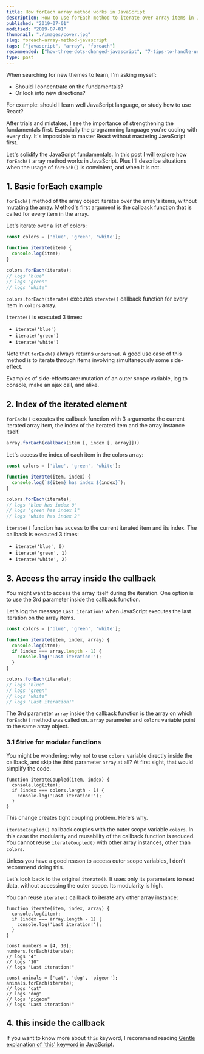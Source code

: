 ```yaml
---
title: How forEach array method works in JavaScript
description: How to use forEach method to iterate over array items in JavaScript.
published: "2019-07-01"
modified: "2019-07-01"
thumbnail: "./images/cover.jpg"
slug: foreach-array-method-javascript
tags: ["javascript", "array", "foreach"]
recommended: ["how-three-dots-changed-javascript", "7-tips-to-handle-undefined-in-javascript"]
type: post
---
```


When searching for new themes to learn, I'm asking myself:  

* Should I concentrate on the fundamentals? 
* Or look into new directions?  

For example: should I learn well JavaScript language, or study how to use React?  

After trials and mistakes, I see the importance of strengthening the fundamentals first. Especially the programming language you're coding with every day. It's impossible to master React without mastering JavaScript first.  

Let's solidify the JavaScript fundamentals. In this post I will explore how `forEach()` array method works in JavaScript. Plus I'll describe situations when the usage of `forEach()` is convinient, and when it is not.  

## 1. Basic forEach example

`forEach()` method of the array object iterates over the array's items, without mutating the array. Method's first argument is the callback function that is called for every item in the array.  

Let's iterate over a list of colors:  
```javascript
const colors = ['blue', 'green', 'white'];

function iterate(item) {
  console.log(item);
}

colors.forEach(iterate);
// logs "blue"
// logs "green"
// logs "white"
```

`colors.forEach(iterate)` executes `iterate()` callback function for every item in `colors` array.  

`iterate()` is executed 3 times: 

* `iterate('blue')`
* `iterate('green')`
* `iterate('white')`

Note that `forEach()` always returns `undefined`. A good use case of this method is to iterate through items involving simultaneously some side-effect.  

Examples of side-effects are: mutation of an outer scope variable, log to console, make an ajax call, and alike.  

## 2. Index of the iterated element

`forEach()` executes the callback function with 3 arguments: the current iterated array item, the index of the iterated item and the array instance itself. 

```javascript
array.forEach(callback(item [, index [, array]]))
```

Let's access the index of each item in the colors array:

```javascript
const colors = ['blue', 'green', 'white'];

function iterate(item, index) {
  console.log(`${item} has index ${index}`);
}

colors.forEach(iterate);
// logs "blue has index 0"
// logs "green has index 1"
// logs "white has index 2"
```

`iterate()` function has access to the current iterated item and its index. The callback is executed 3 times:

* `iterate('blue', 0)`
* `iterate('green', 1)`
* `iterate('white', 2)`

## 3. Access the array inside the callback

You might want to access the array itself during the iteration. One option is to use the 3rd parameter inside the callback function.  

Let's log the message `Last iteration!` when JavaScript executes the last iteration on the array items.

```javascript
const colors = ['blue', 'green', 'white'];

function iterate(item, index, array) {
  console.log(item);
  if (index === array.length - 1) {
    console.log('Last iteration!');
  }
}

colors.forEach(iterate);
// logs "blue"
// logs "green"
// logs "white"
// logs "Last iteration!"
```

The 3rd parameter `array` inside the callback function is the array on which `forEach()` method was called on. `array` parameter and `colors` variable point to the same array object.  

### 3.1 Strive for modular functions

You might be wondering: why not to use `colors` variable directly inside the callback, and skip the third parameter `array` at all? At first sight, that would simplify the code.  

```javascript{3}
function iterateCoupled(item, index) {
  console.log(item);
  if (index === colors.length - 1) {
    console.log('Last iteration!');
  }
}
```

This change creates tight coupling problem. Here's why. 

`iterateCoupled()` callback couples with the outer scope variable `colors`. In this case the modularity and reusability of the callback function is reduced. You cannot reuse `iterateCoupled()` with other array instances, other than `colors`. 

Unless you have a good reason to access outer scope variables, I don't recommend doing this.  

Let's look back to the original `iterate()`. It uses only its parameters to read data, without accessing the outer scope. Its modularity is high. 

You can reuse `iterate()` callback to iterate any other array instance:

```javascript{9,15}
function iterate(item, index, array) {
  console.log(item);
  if (index === array.length - 1) {
    console.log('Last iteration!');
  }
}

const numbers = [4, 10];
numbers.forEach(iterate);
// logs "4"
// logs "10"
// logs "Last iteration!"

const animals = ['cat', 'dog', 'pigeon'];
animals.forEach(iterate);
// logs "cat"
// logs "dog"
// logs "pigeon"
// logs "Last iteration!"
```

## 4. this inside the callback



If you want to know more about `this` keyword, I recommend reading [Gentle explanation of 'this' keyword in JavaScript](/gentle-explanation-of-this-in-javascript/).  

